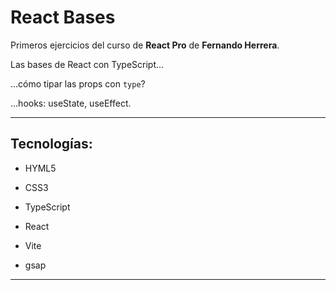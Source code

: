 # React Bases

Primeros ejercicios del curso de **React Pro** de **Fernando Herrera**.

Las bases de React con TypeScript...

...cómo tipar las props con `type`?

...hooks: useState, useEffect.

---

## Tecnologías:

- HYML5

- CSS3

- TypeScript

- React

- Vite

- gsap

---